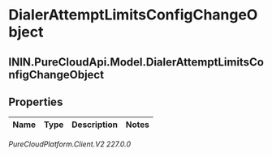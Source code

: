 # DialerAttemptLimitsConfigChangeObject

## ININ.PureCloudApi.Model.DialerAttemptLimitsConfigChangeObject

## Properties

|Name | Type | Description | Notes|
|------------ | ------------- | ------------- | -------------|



_PureCloudPlatform.Client.V2 227.0.0_

